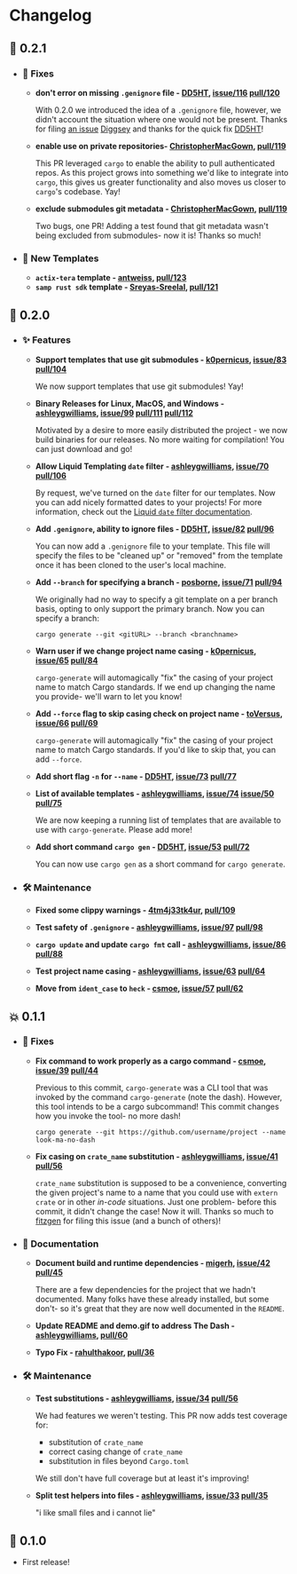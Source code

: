 # Changelog

## 🌠 0.2.1

  - ### 🤕 Fixes

    - **don't error on missing `.genignore` file - [DD5HT], [issue/116] [pull/120]**

      With 0.2.0 we introduced the idea of a `.genignore` file, however, we didn't account
      the situation where one would not be present. Thanks for filing [an issue][issue/116]
      [Diggsey] and thanks for the quick fix [DD5HT]!

      [issue/116]: https://github.com/ashleygwilliams/cargo-generate/issues/116
      [pull/120]: https://github.com/ashleygwilliams/cargo-generate/pull/120
      [Diggsey]: https://github.com/Diggsey

    - **enable use on private repositories- [ChristopherMacGown], [pull/119]**

      This PR leveraged `cargo` to enable the ability to pull authenticated repos. As this
      project grows into something we'd like to integrate into `cargo`, this gives us
      greater functionality and also moves us closer to `cargo`'s codebase. Yay!

      [ChristopherMacGown]: https://github.com/ChristopherMacGown
      [pull/119]: https://github.com/ashleygwilliams/cargo-generate/pull/119

    - **exclude submodules git metadata - [ChristopherMacGown], [pull/119]**
  
      Two bugs, one PR! Adding a test found that git metadata wasn't being excluded from
      submodules- now it is! Thanks so much!

  - ### 👯 New Templates

    - **`actix-tera` template - [antweiss], [pull/123]**
    - **`samp rust sdk` template - [Sreyas-Sreelal], [pull/121]**

    [antweiss]: https://github.com/antweiss
    [pull/123]: https://github.com/ashleygwilliams/cargo-generate/pull/123
    [Sreyas-Sreelal]: https://github.com/Sreyas-Sreelal
    [pull/121]: https://github.com/ashleygwilliams/cargo-generate/pull/121

## 💫 0.2.0

  - ### ✨ Features

    - **Support templates that use git submodules - [k0pernicus], [issue/83] [pull/104]**

      We now support templates that use git submodules! Yay!

      [k0pernicus]: https://github.com/k0pernicus
      [issue/83]: https://github.com/ashleygwilliams/cargo-generate/issues/83
      [pull/104]: https://github.com/ashleygwilliams/cargo-generate/pull/104

    - **Binary Releases for Linux, MacOS, and Windows - [ashleygwilliams], [issue/99] [pull/111] [pull/112]**

      Motivated by a desire to more easily distributed the project - we now build binaries
      for our releases. No more waiting for compilation! You can just download and go!

      [issue/99]: https://github.com/ashleygwilliams/cargo-generate/issues/99
      [pull/111]: https://github.com/ashleygwilliams/cargo-generate/pull/111
      [pull/112]: https://github.com/ashleygwilliams/cargo-generate/pull/112

    - **Allow Liquid Templating `date` filter - [ashleygwilliams], [issue/70] [pull/106]**

      By request, we've turned on the `date` filter for our templates. Now you can add
      nicely formatted dates to your projects! For more information, check out the
      [Liquid `date` filter documentation].

      [Liquid `date` filter documentation]: https://shopify.github.io/liquid/filters/date/
      [issue/70]: https://github.com/ashleygwilliams/cargo-generate/issues/70
      [pull/106]: https://github.com/ashleygwilliams/cargo-generate/pull/106

    - **Add `.genignore`, ability to ignore files - [DD5HT], [issue/82] [pull/96]**

      You can now add a `.genignore` file to your template. This file will specify the files
      to be "cleaned up" or "removed" from the template once it has been cloned to the user's
      local machine.

      [issue/82]: https://github.com/ashleygwilliams/cargo-generate/issues/82
      [pull/96]: https://github.com/ashleygwilliams/cargo-generate/pull/96

    - **Add `--branch` for specifying a branch - [posborne], [issue/71] [pull/94]**

      We originally had no way to specify a git template on a per branch basis, opting to
      only support the primary branch. Now you can specify a branch:

      ```
      cargo generate --git <gitURL> --branch <branchname>
      ```

      [posborne]: https://github.com/posborne
      [issue/71]: https://github.com/ashleygwilliams/cargo-generate/issues/71
      [pull/94]: https://github.com/ashleygwilliams/cargo-generate/pull/94

    - **Warn user if we change project name casing - [k0pernicus], [issue/65] [pull/84]**

      `cargo-generate` will automagically "fix" the casing of your project name to
      match Cargo standards. If we end up changing the name you provide- we'll warn
      to let you know!

      [k0pernicus]: https://github.com/k0pernicus
      [issue/65]: https://github.com/ashleygwilliams/cargo-generate/issues/65
      [pull/84]: https://github.com/ashleygwilliams/cargo-generate/pull/84

    - **Add `--force` flag to skip casing check on project name - [toVersus], [issue/66] [pull/69]**

      `cargo-generate` will automagically "fix" the casing of your project name to 
      match Cargo standards. If you'd like to skip that, you can add `--force`.

      [toVersus]: https://github.com/toVersus
      [issue/66]: https://github.com/ashleygwilliams/cargo-generate/issues/66
      [pull/69]: https://github.com/ashleygwilliams/cargo-generate/pull/69

    - **Add short flag `-n` for `--name` - [DD5HT], [issue/73] [pull/77]**

      [issue/73]: https://github.com/ashleygwilliams/cargo-generate/issues/73
      [pull/77]: https://github.com/ashleygwilliams/cargo-generate/pull/77

    - **List of available templates - [ashleygwilliams], [issue/74] [issue/50] [pull/75]**

      We are now keeping a running list of templates that are available to use with
      `cargo-generate`. Please add more!

      [issue/74]: https://github.com/ashleygwilliams/cargo-generate/issues/74
      [issue/50]: https://github.com/ashleygwilliams/cargo-generate/issues/50
      [pull/75]: https://github.com/ashleygwilliams/cargo-generate/pull/75

    - **Add short command `cargo gen` - [DD5HT], [issue/53] [pull/72]**

      You can now use `cargo gen` as a short command for `cargo generate`.

      [DD5HT]: https://github.com/DD5HT
      [issue/53]: https://github.com/ashleygwilliams/cargo-generate/issues/53
      [pull/72]: https://github.com/ashleygwilliams/cargo-generate/pull/72

  - ### 🛠️ Maintenance

    - **Fixed some clippy warnings - [4tm4j33tk4ur], [pull/109]**

      [4tm4j33tk4ur]: https://github.com/4tm4j33tk4ur
      [pull/109]: https://github.com/ashleygwilliams/cargo-generate/pull/109

    - **Test safety of `.genignore` - [ashleygwilliams], [issue/97] [pull/98]**

      [issue/97]: https://github.com/ashleygwilliams/cargo-generate/issues/97
      [pull/98]: https://github.com/ashleygwilliams/cargo-generate/pull/98

    - **`cargo update` and update `cargo fmt` call - [ashleygwilliams], [issue/86] [pull/88]**

      [issue/86]: https://github.com/ashleygwilliams/cargo-generate/issues/86
      [pull/88]: https://github.com/ashleygwilliams/cargo-generate/pull/88

    - **Test project name casing - [ashleygwilliams], [issue/63] [pull/64]**

      [issue/63]: https://github.com/ashleygwilliams/cargo-generate/issues/63
      [pull/64]: https://github.com/ashleygwilliams/cargo-generate/pull/64

    - **Move from `ident_case` to `heck` - [csmoe], [issue/57] [pull/62]**

      [issue/57]: https://github.com/ashleygwilliams/cargo-generate/issues/57
      [pull/62]: https://github.com/ashleygwilliams/cargo-generate/pull/62

## 💥 0.1.1

  - ### 🤕 Fixes

    - **Fix command to work properly as a cargo command - [csmoe], [issue/39] [pull/44]**

      Previous to this commit, `cargo-generate` was a CLI tool that was invoked by the
      command `cargo-generate` (note the dash). However, this tool intends to be a cargo
      subcommand! This commit changes how you invoke the tool- no more dash!

      ```
      cargo generate --git https://github.com/username/project --name look-ma-no-dash
      ```

      [csmoe]: https://github.com/csmoe
      [issue/39]: https://github.com/ashleygwilliams/cargo-generate/issues/39
      [pull/44]: https://github.com/ashleygwilliams/cargo-generate/pull/44

    - **Fix casing on `crate_name` substitution - [ashleygwilliams], [issue/41] [pull/56]**

      `crate_name` substitution is supposed to be a convenience, converting the given
      project's name to a name that you could use with `extern crate` or in other *in-code*
      situations. Just one problem- before this commit, it didn't change the case! 
      Now it will. Thanks so much to [fitzgen] for filing this issue (and a bunch of others)!

      [ashleygwilliams]: https://github.com/ashleygwilliams
      [issue/41]: https://github.com/ashleygwilliams/cargo-generate/issues/41
      [pull/56]: https://github.com/ashleygwilliams/cargo-generate/pull/56
      [fitzgen]: https://github.com/fitzgen

  - ### 📖 Documentation

    - **Document build and runtime dependencies - [migerh], [issue/42] [pull/45]**

      There are a few dependencies for the project that we hadn't documented. Many folks
      have these already installed, but some don't- so it's great that they are now well
      documented in the `README`.

      [migerh]: https://github.com/migerh
      [issue/42]: https://github.com/ashleygwilliams/cargo-generate/issues/42
      [pull/45]: https://github.com/ashleygwilliams/cargo-generate/pull/45

    - **Update README and demo.gif to address The Dash - [ashleygwilliams], [pull/60]**

      [pull/60]: https://github.com/ashleygwilliams/cargo-generate/pull/60

    - **Typo Fix - [rahulthakoor], [pull/36]**

      [rahulthakoor]: https://github.com/rahul-thakoor
      [pull/36]: https://github.com/ashleygwilliams/cargo-generate/pull/36

  - ### 🛠️ Maintenance

    - **Test substitutions - [ashleygwilliams], [issue/34] [pull/56]**

      We had features we weren't testing. This PR now adds test coverage for:

        - substitution of `crate_name`
        - correct casing change of `crate_name`
        - substitution in files beyond `Cargo.toml`

      We still don't have full coverage but at least it's improving!

      [issue/34]: https://github.com/ashleygwilliams/cargo-generate/issues/34

    - **Split test helpers into files - [ashleygwilliams], [issue/33] [pull/35]**

      "i like small files and i cannot lie"

      [ashleygwilliams]: https://github.com/ashleygwilliams
      [issue/33]: https://github.com/ashleygwilliams/cargo-generate/issues/33
      [pull/35]: https://github.com/ashleygwilliams/cargo-generate/pull/35

## 🌌 0.1.0

- First release! 
